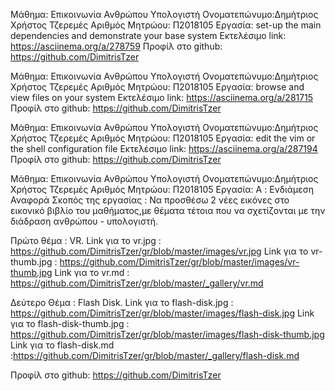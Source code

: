 Μάθημα: Επικοινωνία Ανθρώπου Υπολογιστή
Ονοματεπώνυμο:Δημήτριος Χρήστος Τζερεμές
Αριθμός Μητρώου: Π2018105
Εργασία: set-up the main dependencies and demonstrate your base system
Εκτελέσιμο link: https://asciinema.org/a/278759
Προφίλ στο github: https://github.com/DimitrisTzer



Μάθημα: Επικοινωνία Ανθρώπου Υπολογιστή
Ονοματεπώνυμο:Δημήτριος Χρήστος Τζερεμές
Αριθμός Μητρώου: Π2018105
Εργασία: browse and view files on your system
Εκτελέσιμο link: https://asciinema.org/a/281715
Προφίλ στο github: https://github.com/DimitrisTzer




Μάθημα: Επικοινωνία Ανθρώπου Υπολογιστή
Ονοματεπώνυμο:Δημήτριος Χρήστος Τζερεμές
Αριθμός Μητρώου: Π2018105
Εργασία: edit the vim or the shell configuration file
Εκτελέσιμο link: https://asciinema.org/a/287194
Προφίλ στο github: https://github.com/DimitrisTzer




Μάθημα: Επικοινωνία Ανθρώπου Υπολογιστή
Ονοματεπώνυμο:Δημήτριος Χρήστος Τζερεμές
Αριθμός Μητρώου: Π2018105
Εργασία: A : Ενδιάμεση Αναφορά
Σκοπός της εργασίας : Να προσθέσω 2 νέες εικόνες στο εικονικό βιβλίο του μαθήματος,με θέματα τέτοια που να σχετίζονται 
με την διάδραση ανθρώπου - υπολογιστή. 

Πρώτο θέμα : VR.
Link για το vr.jpg : https://github.com/DimitrisTzer/gr/blob/master/images/vr.jpg
Link για το vr-thumb.jpg : https://github.com/DimitrisTzer/gr/blob/master/images/vr-thumb.jpg
Link για το vr.md : https://github.com/DimitrisTzer/gr/blob/master/_gallery/vr.md

Δεύτερο Θέμα : Flash Disk.
Link για το flash-disk.jpg : https://github.com/DimitrisTzer/gr/blob/master/images/flash-disk.jpg
Link για το flash-disk-thumb.jpg : https://github.com/DimitrisTzer/gr/blob/master/images/flash-disk-thumb.jpg
Link για το flash-disk.md :https://github.com/DimitrisTzer/gr/blob/master/_gallery/flash-disk.md



Προφίλ στο github: https://github.com/DimitrisTzer
